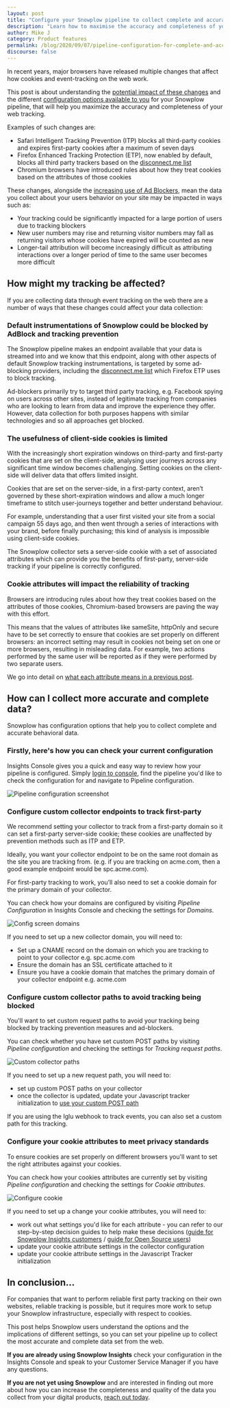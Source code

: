 ```yaml
---
layout: post
title: "Configure your Snowplow pipeline to collect complete and accurate data"
description: "Learn how to maximise the accuracy and completeness of your tracking by configuring your Snowplow pipeline."
author: Mike J
category: Product features
permalink: /blog/2020/09/07/pipeline-configuration-for-complete-and-accurate-data/
discourse: false
---
```



In recent years, major browsers have released multiple changes that affect how cookies and event-tracking on the web work.

This post is about understanding the [potential impact of these changes](#impact) and the different [configuration options available to you](#config) for your Snowplow pipeline, that will help you maximize the accuracy and completeness of your web tracking.

Examples of such changes are:

*   Safari Intelligent Tracking Prevention (ITP) blocks all third-party cookies and expires first-party cookies after a maximum of seven days
*   Firefox Enhanced Tracking Protection (ETP), now enabled by default, blocks all third party trackers based on the [disconnect.me list](https://disconnect.me/trackerprotection)
*   Chromium browsers have introduced rules about how they treat cookies based on the attributes of those cookies

These changes, alongside the [increasing use of Ad Blockers](https://www.statista.com/statistics/804008/ad-blocking-reach-usage-us/#:~:text=In%202019%2C%20roughly%2025.8%20percent,will%20never%20reach%20their%20audiences.), mean the data you collect about your users behavior on your site may be impacted in ways such as:


*   Your tracking could be significantly impacted for a large portion of users due to tracking blockers
*   New user numbers may rise and returning visitor numbers may fall as returning visitors whose cookies have expired will be counted as new
*   Longer-tail attribution will become increasingly difficult as attributing interactions over a longer period of time to the same user becomes more difficult


<h2 id="impact"> How might my tracking be affected? </h2>

If you are collecting data through event tracking on the web there are a number of ways that these changes could affect your data collection:


### Default instrumentations of Snowplow could be blocked by AdBlock and tracking prevention

The Snowplow pipeline makes an endpoint available that your data is streamed into and we know that this endpoint, along with other aspects of default Snowplow tracking instrumentations, is targeted by some ad-blocking providers, including the [disconnect.me list](https://disconnect.me/trackerprotection) which Firefox ETP uses to block tracking.

Ad-blockers primarily try to target third party tracking, e.g. Facebook spying on users across other sites, instead of legitimate tracking from companies who are looking to learn from data and improve the experience they offer. However, data collection for both purposes happens with similar technologies and so all approaches get blocked.


### The usefulness of client-side cookies is limited

With the increasingly short expiration windows on third-party and first-party cookies that are set on the client-side, analysing user journeys across any significant time window becomes challenging. Setting cookies on the client-side will deliver data that offers limited insight.

Cookies that are set on the server-side, in a first-party context, aren’t governed by these short-expiration windows and allow a much longer timeframe to stitch user-journeys together and better understand behaviour.

For example, understanding that a user first visited your site from a social campaign 55 days ago, and then went through a series of interactions with your brand, before finally purchasing; this kind of analysis is impossible using client-side cookies.

The Snowplow collector sets a server-side cookie with a set of associated attributes which can provide you the benefits of first-party, server-side tracking if your pipeline is correctly configured.


### Cookie attributes will impact the reliability of tracking

Browsers are introducing rules about how they treat cookies based on the attributes of those cookies, Chromium-based browsers are paving the way with this effort.

This means that the values of attributes like sameSite, httpOnly and secure have to be set correctly to ensure that cookies are set properly on different browsers: an incorrect setting may result in cookies not being set on one or more browsers, resulting in misleading data. For example, two actions performed by the same user will be reported as if they were performed by two separate users.

We go into detail on [what each attribute means in a previous post](https://snowplowanalytics.com/blog/2020/02/17/understanding-the-samesite-cookie-update/). 


## How can I collect more accurate and complete data?

Snowplow has configuration options that help you to collect complete and accurate behavioral data. 


<h3 id="config">Firstly, here's how you can check your current configuration </h3>

Insights Console gives you a quick and easy way to review how your pipeline is configured. Simply [login to console](https://console.snowplowanalytics.com/), find the pipeline you'd like to check the configuration for and navigate to Pipeline configuration.

![Pipeline configuration screenshot](/assets/img/blog/2020/09/pipelineconfig.png)


### Configure custom collector endpoints to track first-party

We recommend setting your collector to track from a first-party domain so it can set a first-party server-side cookie; these cookies are unaffected by prevention methods such as ITP and ETP.

Ideally, you want your collector endpoint to be on the same root domain as the site you are tracking from. (e.g. if you are tracking on acme.com, then a good example endpoint would be spc.acme.com).

For first-party tracking to work, you’ll also need to set a cookie domain for the primary domain of your collector.

You can check how your domains are configured by visiting _Pipeline Configuration_ in Insights Console and checking the settings for _Domains_.

![Config screen domains](/assets/img/blog/2020/09/config-screen-domains.png)

If you need to set up a new collector domain, you will need to:



*   Set up a CNAME record on the domain on which you are tracking to point to your collector e.g. spc.acme.com
*   Ensure the domain has an SSL certificate attached to it
*   Ensure you have a cookie domain that matches the primary domain of your collector endpoint e.g. acme.com




### Configure custom collector paths to avoid tracking being blocked

You'll want to set custom request paths to avoid your tracking being blocked by tracking prevention measures and ad-blockers.

You can check whether you have set custom POST paths by visiting _Pipeline configuration_ and checking the settings for _Tracking request paths_.

![Custom collector paths](/assets/img/blog/2020/09/config-screen-paths.png)

If you need to set up a new request path, you will need to:



*   set up custom POST paths on your collector
*   once the collector is updated, update your Javascript tracker initialization to [use your custom POST path](https://docs.snowplowanalytics.com/docs/collecting-data/collecting-from-own-applications/javascript-tracker/general-parameters/initializing-a-tracker-2/#POST_path)

If you are using the Iglu webhook to track events, you can also set a custom path for this tracking.


### Configure your cookie attributes to meet privacy standards 

To ensure cookies are set properly on different browsers you'll want to set the right attributes against your cookies.

You can check how your cookies attributes are currently set by visiting _Pipeline configuration_ and checking the settings for _Cookie attributes_.

![Configure cookie](/assets/img/blog/2020/09/config-screen-cookies.png)

If you need to set up a change your cookie attributes, you will need to:



*   work out what settings you'd like for each attribute - you can refer to our step-by-step decision guides to help make these decisions ([guide for Snowplow Insights customers](https://docs.snowplowanalytics.com/wp-content/uploads/2020/09/Cookie-config-calculator-Insights.pdf) / [guide for Open Source users](https://docs.snowplowanalytics.com/wp-content/uploads/2020/09/Cookie-config-calculator-Open-Source.pdf))
*   update your cookie attribute settings in the collector configuration
*   update your cookie attribute settings in the Javascript Tracker initialization


## In conclusion...

For companies that want to perform reliable first party tracking on their own websites, reliable tracking is possible, but it requires more work to setup your Snowplow infrastructure, especially with respect to cookies. 

This post helps Snowplow users understand the options and the implications of different settings, so you can set your pipeline up to collect the most accurate and complete data set from the web.

**If you are already using Snowplow Insights** check your configuration in the Insights Console and speak to your Customer Service Manager if you have any questions. 

**If you are not yet using Snowplow** and are interested in finding out more about how you can increase the completeness and quality of the data you collect from your digital products, [reach out today](https://snowplowanalytics.com/get-started/).


